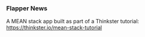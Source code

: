 ### Flapper News

A MEAN stack app built as part of a Thinkster tutorial: https://thinkster.io/mean-stack-tutorial
